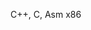 C++, C, Asm x86

<!---
Fast-Byte22/Fast-Byte22 is a ✨ special ✨ repository because its `README.md` (this file) appears on your GitHub profile.
You can click the Preview link to take a look at your changes.
--->
